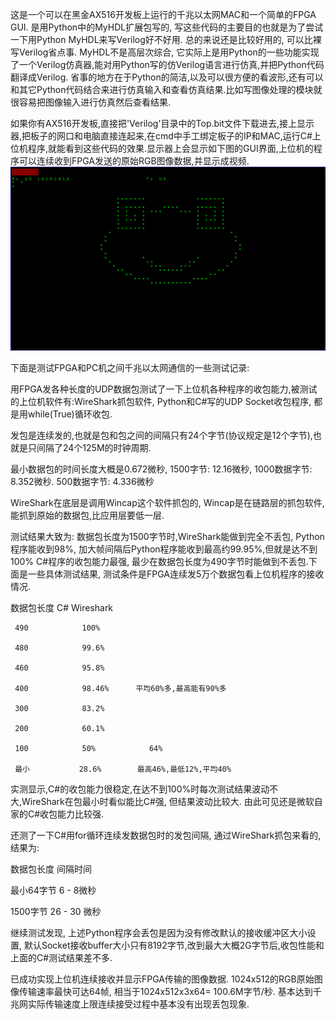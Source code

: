这是一个可以在黑金AX516开发板上运行的千兆以太网MAC和一个简单的FPGA GUI. 是用Python中的MyHDL扩展包写的, 写这些代码的主要目的也就是为了尝试一下用Python MyHDL来写Verilog好不好用. 总的来说还是比较好用的, 可以比裸写Verilog省点事. MyHDL不是高层次综合, 它实际上是用Python的一些功能实现了一个Verilog仿真器,能对用Python写的仿Verilog语言进行仿真,并把Python代码翻译成Verilog. 省事的地方在于Python的简洁,以及可以很方便的看波形,还有可以和其它Python代码结合来进行仿真输入和查看仿真结果.比如写图像处理的模块就很容易把图像输入进行仿真然后查看结果.

如果你有AX516开发板,直接把'Verilog'目录中的Top.bit文件下载进去,接上显示器,把板子的网口和电脑直接连起来,在cmd中手工绑定板子的IP和MAC,运行C#上位机程序,就能看到这些代码的效果.显示器上会显示如下图的GUI界面,上位机的程序可以连续收到FPGA发送的原始RGB图像数据,并显示成视频.
![Gui](frog.png)

下面是测试FPGA和PC机之间千兆以太网通信的一些测试记录:

用FPGA发各种长度的UDP数据包测试了一下上位机各种程序的收包能力,被测试的上位机软件有:WireShark抓包软件, Python和C#写的UDP Socket收包程序, 都是用while(True)循环收包.

发包是连续发的,也就是包和包之间的间隔只有24个字节(协议规定是12个字节),也就是只间隔了24个125M的时钟周期.

最小数据包的时间长度大概是0.672微秒, 1500字节: 12.16微秒, 1000数据字节: 8.352微秒. 500数据字节: 4.336微秒

WireShark在底层是调用Wincap这个软件抓包的, Wincap是在链路层的抓包软件,能抓到原始的数据包,比应用层要低一层.

测试结果大致为: 数据包长度为1500字节时,WireShark能做到完全不丢包, Python程序能收到98%, 加大帧间隔后Python程序能收到最高约99.95%,但就是达不到100%
C#程序的收包能力最强, 最少在数据包长度为490字节时能做到不丢包.下面是一些具体测试结果, 测试条件是FPGA连续发5万个数据包看上位机程序的接收情况.

数据包长度        C#            Wireshark

     490            100%      
     
     480            99.6%
     
     460            95.8%
     
     400            98.46%      平均60%多,最高能有90%多
     
     300            83.2%
     
     200            60.1%
     
     100            50%            64%
     
     最小           28.6%        最高46%,最低12%,平均40%
     

实测显示,C#的收包能力很稳定,在达不到100%时每次测试结果波动不大,WireShark在包最小时看似能比C#强, 但结果波动比较大.
由此可见还是微软自家的C#收包能力比较强.

还测了一下C#用for循环连续发数据包时的发包间隔, 通过WireShark抓包来看的,结果为:

  数据包长度      间隔时间
  
  最小64字节      6 - 8微秒
  
  1500字节        26 - 30 微秒

继续测试发现, 上述Python程序会丢包是因为没有修改默认的接收缓冲区大小设置, 默认Socket接收buffer大小只有8192字节,改到最大大概2G字节后,收包性能和上面的C#测试结果差不多.

已成功实现上位机连续接收并显示FPGA传输的图像数据. 1024x512的RGB原始图像传输速率最快可达64帧, 相当于1024x512x3x64= 100.6M字节/秒. 基本达到千兆网实际传输速度上限连续接受过程中基本没有出现丢包现象.
